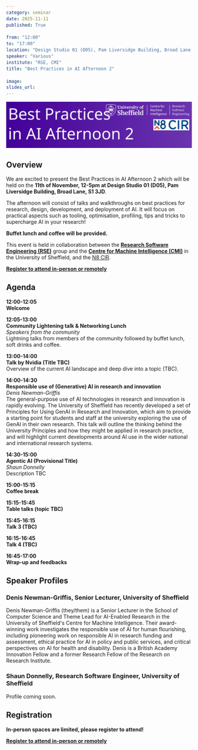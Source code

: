 ```yaml
---
category: seminar
date: 2025-11-11
published: True

from: "12:00"
to: "17:00"
location: "Design Studio 01 (D05), Pam Liversidge Building, Broad Lane, S1 3JD"
speaker: "Various"
institute: "RSE, CMI"
title: "Best Practices in AI Afternoon 2"

image:
slides_url:
---
```


<div style="margin-top: 1em; margin-bottom: 1em;">
<img src="/assets/images/2025-11-11-best-practices-in-ai-2/bestpracticesai2.svg" alt="Best Practices in AI Afternoon 2 Banner"/>
</div>

## Overview

We are excited to present the Best Practices in AI Afternoon 2 which will be held on the **11th of November, 12-5pm at
Design Studio 01 (D05), Pam Liversidge Building, Broad Lane, S1 3JD**.

The afternoon will consist of talks and walkthroughs on best practices for research, design, development,
and deployment of AI. It will focus on practical aspects such as tooling, optimisation, profiling, tips and tricks to
supercharge AI in your research!

**Buffet lunch and coffee will be provided.**

This event is held in collaboration between the **[Research Software Engineering (RSE)](https://rse.shef.ac.uk/)** group
and the [**Centre for Machine Intelligence (CMI)**](https://www.sheffield.ac.uk/machine-intelligence) in the University
of Sheffield, and the [N8 CIR](https://n8cir.org.uk/).

<a href="https://docs.google.com/forms/d/e/1FAIpQLSffLAlb0TlLsyj4u6dbtSAlI7NbsUUVgu_cI9BQim2Rlgnt3g/viewform?usp=header" class="btn btn-primary"><strong>
Register to attend in-person or remotely</strong></a>

## Agenda

<div class="timetable">
  <div class="row">
    <div class="col-2 event-time">12:00-12:05</div> 
    <div class="col">
      <div class="title">Welcome</div>
      <div class="speaker"></div>
      <div class="description"></div>
    </div>
  </div>
<div class="row">
    <div class="col-2 event-time">12:05-13:00</div> 
    <div class="col">
      <div class="title">Community Lightening talk & Networking Lunch</div>
      <div class="speaker">Speakers from the community</div>
      <div class="description">Lightning talks from members of the community followed by buffet lunch, soft drinks and coffee.</div>
    </div>
  </div>
<div class="row">
    <div class="col-2 event-time">13:00-14:00</div> 
    <div class="col">
      <div class="title">Talk by Nvidia (Title TBC)</div>
      <div class="speaker"></div>
      <div class="description">Overview of the current AI landscape and deep dive into a topic (TBC).</div>
    </div>
  </div>
<div class="row">
    <div class="col-2 event-time">14:00-14:30</div> 
    <div class="col">
      <div class="title">Responsible use of (Generative) AI in research and innovation</div>
      <div class="speaker">Denis Newman-Griffis</div>
      <div class="description">The general-purpose use of AI technologies in research and innovation is rapidly 
evolving. The University of Sheffield has recently developed a set of Principles for Using GenAI in Research and 
Innovation, which aim to provide a starting point for students and staff at the university exploring the use of 
GenAI in their own research. This talk will outline the thinking behind the University Principles and how they might 
be applied in research practice, and will highlight current developments around AI use in the wider national 
and international research systems.</div>
    </div>
  </div>
<div class="row">
    <div class="col-2 event-time">14:30-15:00</div> 
    <div class="col">
      <div class="title">Agentic AI (Provisional Title)</div>
      <div class="speaker">Shaun Donnelly</div>
      <div class="description">Description TBC</div>
    </div>
  </div>
<div class="row">
    <div class="col-2 event-time">15:00-15:15</div> 
    <div class="col">
      <div class="title">Coffee break</div>
      <div class="speaker"></div>
      <div class="description"></div>
    </div>
  </div>
<div class="row">
    <div class="col-2 event-time">15:15-15:45</div> 
    <div class="col">
      <div class="title">Table talks (topic TBC)</div>
      <div class="speaker"></div>
      <div class="description"></div>
    </div>
  </div>
<div class="row">
    <div class="col-2 event-time">15:45-16:15</div> 
    <div class="col">
      <div class="title">Talk 3 (TBC)</div>
      <div class="speaker"></div>
      <div class="description"></div>
    </div>
  </div>
<div class="row">
    <div class="col-2 event-time">16:15-16:45</div> 
    <div class="col">
      <div class="title">Talk 4 (TBC)</div>
      <div class="speaker"></div>
      <div class="description"></div>
    </div>
  </div>
<div class="row">
    <div class="col-2 event-time">16:45-17:00</div> 
    <div class="col">
      <div class="title">Wrap-up and feedbacks</div>
      <div class="speaker"></div>
      <div class="description"></div>
    </div>
  </div>
</div>

## Speaker Profiles

### Denis Newman-Griffis, Senior Lecturer, University of Sheffield
Denis Newman-Griffis (they/them) is a Senior Lecturer in the School of Computer Science and Theme Lead for AI-Enabled
Research in the University of Sheffield's Centre for Machine Intelligence. Their award-winning work investigates the
responsible use of AI for human flourishing, including pioneering work on responsible AI in research funding and
assessment, ethical practice for AI in policy and public services, and critical perspectives on AI for health and
disability. Denis is a British Academy Innovation Fellow and a former Research Fellow of the Research on Research
Institute.

### Shaun Donnelly, Research Software Engineer, University of Sheffield
Profile coming soon.

## Registration
**In-person spaces are limited, please register to attend!**

<a href="https://docs.google.com/forms/d/e/1FAIpQLSffLAlb0TlLsyj4u6dbtSAlI7NbsUUVgu_cI9BQim2Rlgnt3g/viewform?usp=header" class="btn btn-primary"><strong>
Register to attend in-person or remotely</strong></a>

<style>
.timetable {
  margin-top: 1em;
  margin-bottom: 1em;
}

.timetable .row {
  margin: 1em 0;
}

.timetable .event-time, .timetable .title {
  font-weight: bold;
}

.timetable .speaker {

  font-style: italic;
}
</style>
